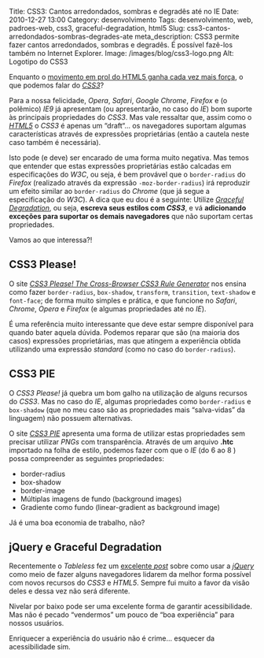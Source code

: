 Title: CSS3: Cantos arredondados, sombras e degradês até no IE
Date: 2010-12-27 13:00
Category: desenvolvimento
Tags: desenvolvimento, web, padroes-web, css3, graceful-degradation, html5
Slug: css3-cantos-arredondados-sombras-degrades-ate
meta_description: CSS3 permite fazer cantos arredondados, sombras e degradês. É possível fazê-los também no Internet Explorer.
Image: /images/blog/css3-logo.png
Alt: Logotipo do CSS3

Enquanto o [movimento em prol do HTML5 ganha cada vez mais força][], o
que podemos falar do [*CSS3*][]?

<!-- PELICAN_END_SUMMARY -->

Para a nossa felicidade, _Opera_, _Safari_, _Google Chrome_, _Firefox_ e
(o polêmico) _IE9_ já apresentam (ou apresentarão, no caso do _IE_) bom
suporte às principais propriedades do _CSS3_. Mas vale ressaltar que,
assim como o [*HTML5*][] o _CSS3_ é apenas um “draft“… os navegadores
suportam algumas características através de expressões proprietárias
(então a cautela neste caso também é necessária).

Isto pode (e deve) ser encarado de uma forma muito negativa. Mas temos
que entender que estas expressões proprietárias estão calcadas em
especificações do _W3C_, ou seja, é bem provável que o `border-radius`
do _Firefox_ (realizado através da expressão `-moz-border-radius`) irá
reproduzir um efeito similar ao `border-radius` do _Chrome_ (que já
segue a especificação do _W3C_). A dica que eu dou é a seguinte: Utilize
[*Graceful Degradation*][], ou seja, **escreva seus estilos com
_CSS3_**, e vá **adicionando exceções para suportar os demais
navegadores** que não suportam certas propriedades.

Vamos ao que interessa?!

## CSS3 Please!

O site [*CSS3 Please! The Cross-Browser CSS3 Rule Generator*][] nos
ensina como fazer `border-radius`, `box-shadow`, `transform`,
`transition`, `text-shadow` e `font-face`; de forma muito simples
e prática, e que funcione no _Safari_, _Chrome_, _Opera_ e _Firefox_ (e
algumas propriedades até no _IE_).

É uma referência muito interessante que deve estar sempre disponível
para quando bater aquela dúvida. Podemos reparar que são (na maioria dos
casos) expressões proprietárias, mas que atingem a experiência obtida
utilizando uma expressão _standard_ (como no caso do `border-radius`).

## CSS3 PIE

O _CSS3 Please!_ já quebra um bom galho na utilização de alguns recursos
do _CSS3_. Mas no caso do _IE_, algumas propriedades como
`border-radius` e `box-shadow` (que no meu caso são as propriedades
mais “salva-vidas” da linguagem) não possuem alternativas.

O site [*CSS3 PIE*][] apresenta uma forma de utilizar estas propriedades
sem precisar utilizar _PNGs_ com transparência. Através de um arquivo
**.htc** importado na folha de estilo, podemos fazer com que o _IE_ (do
6 ao 8 ) possa compreender as seguintes propriedades:

- border-radius
- box-shadow
- border-image
- Múltiplas imagens de fundo (background images)
- Gradiente como fundo (linear-gradient as background image)

Já é uma boa economia de trabalho, não?

## jQuery e Graceful Degradation

Recentemente o _Tableless_ fez um [excelente *post*][] sobre como usar a
[*jQuery*][] como meio de fazer alguns navegadores lidarem da melhor
forma possível com novos recursos do _CSS3_ e _HTML5_. Sempre fui muito
a favor da visão deles e dessa vez não será diferente.

Nivelar por baixo pode ser uma excelente forma de garantir
acessibilidade. Mas não é pecado “vendermos” um pouco de “boa
experiência” para nossos usuários.

Enriquecer a experiência do usuário não é crime… esquecer da
acessibilidade sim.

[movimento em prol do html5 ganha cada vez mais força]: {filename}usando-o-html5-sem-medo.md "Usando o HTML5 sem medo"
[*css3*]: {tag}css3 "Leia mais sobre CSS3"
[*html5*]: {tag}html5 "Leia mais sobre HTML5"
[*graceful degradation*]: http://www.tableless.com.br/graceful-degradation-e-tudo-sobre-acessibilidade "Graceful degradation é tudo sobre Acessibilidade"
[*css3 please! the cross-browser css3 rule generator*]: http://css3please.com/ "Saiba como fazer CSS3 Cross-Browser"
[*css3 pie*]: http://css3pie.com/ "CSS3 decorations for IE"
[excelente *post*]: http://www.tableless.com.br/jquery-para-layouts "jQuery para produção de layouts"
[*jquery*]: {tag}jquery
